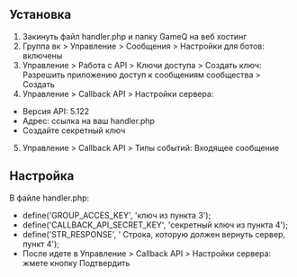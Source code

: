 ## Установка
1. Закинуть файл handler.php и папку GameQ на веб хостинг
2. Группа вк > Управление > Сообщения > Настройки для ботов: включены
3. Управление > Работа с API > Ключи доступа > Создать ключ: Разрешить приложению доступ к сообщениям сообщества > Создать
4. Управление > Callback API > Настройки сервера:
- Версия API: 5.122
- Адрес: ссылка на ваш handler.php
- Создайте секретный ключ
5. Управление > Callback API > Типы событий:  Входящее сообщение

## Настройка
В файле handler.php:

- define('GROUP_ACCES_KEY', 'ключ из пункта 3');
- define('CALLBACK_API_SECRET_KEY', 'секретный ключ из пункта 4');
- define('STR_RESPONSE', ' Строка, которую должен вернуть сервер, пункт 4');
- После идете в Управление > Callback API > Настройки сервера: жмете кнопку Подтвердить
